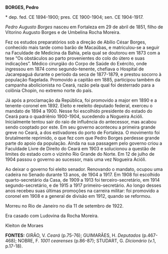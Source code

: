 **BORGES, Pedro**

\* dep. fed. CE 1894-1900; pres. CE 1900-1904; sen. CE 1904-1917.

*Pedro Augusto Borges* nasceu em Fortaleza em 29 de abril de 1851, filho
de Vitorino Augusto Borges e de Umbelina Rocha Moreira.

Fez os estudos preparatórios sob a direção de Abílio César Borges,
conhecido mais tarde como barão de Macaúbas, e matriculou-se a seguir na
Faculdade de Medicina da Bahia, pela qual se doutorou em 1873 com a tese
“Os obstáculos ao parto provenientes do colo do útero e suas
indicações”. Médico cirurgião do Corpo de Saúde do Exército, onde
ingressou em 1874 como segundo-tenente, chefiava o Hospital de
Jacarepaguá durante o período da seca de 1877-1879, e prestou socorro à
população flagelada. Promovido a capitão em 1885, participou também da
campanha abolicionista no Ceará, razão pela qual foi desterrado para a
colônia Chopin, no extremo norte do país.

Já após a proclamação da República, foi promovido a major em 1890 e a
tenente-coronel em 1892. Eleito e reeleito deputado federal, exerceu o
mandato de 1894 a 1900. Nesse foi escolhido presidente do estado do
Ceará para o quadriênio 1900-1904, sucedendo a Nogueira Acióli.
Inicialmente tentou sair do raio de influência do antecessor, mas acabou
sendo cooptado por este. Em seu governo aconteceu a primeira grande
greve no Ceará, a dos estivadores do porto de Fortaleza. O movimento foi
brutalmente reprimido, o que fez com que Pedro Borges perdesse grande
parte do apoio da população. Ainda na sua passagem pelo governo criou a
Faculdade Livre de Direito do Ceará em 1903 e solucionou a questão de
limites do estado com o vizinho Rio Grande do Norte. Em 12 de julho de
1904 passou o governo ao sucessor, mais uma vez Nogueira Acióli.

Ao deixar o governo foi eleito senador. Renovando o mandato, ocupou uma
cadeira no Senado durante 13 anos, de 1904 a 1917. Em 1908 foi escolhido
quarto-secretário da Casa, de 1909 a 1913 foi terceiro-secretário, em
1914 segundo-secretário, e de 1915 a 1917 primeiro-secretário. Ao longo
desses anos recebeu suas últimas promoções na carreira militar: foi
promovido a coronel em 1908 e a general de divisão em 1912, quando se
reformou.

Morreu no Rio de Janeiro no dia 11 de setembro de 1922.

Era casado com Ludovina da Rocha Moreira.

Kleiton de Moraes

**FONTES:** GIRÃO, V. *Ceará* (p.75-76); GUIMARÃES, H. *Deputados*
(p.467-468); NOBRE, F. *1001 cearenses* (p.86-87); STUDART, G.
*Dicionário* (v.1, p.17-18).
